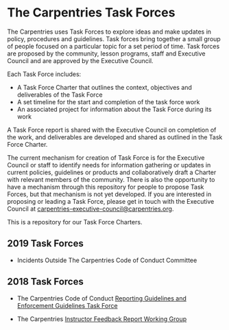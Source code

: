 # The Carpentries Task Forces

The Carpentries uses Task Forces to explore ideas and make updates in policy, procedures and guidelines. Task forces bring together a small group of people focused on a particular topic for a set period of time. Task forces are proposed by the community, lesson programs, staff and Executive Council and are approved by the Executive Council. 

Each Task Force includes:

- A Task Force Charter that outlines the context, objectives and deliverables of the Task Force
- A set timeline for the start and completion of the task force work
- An associated project for information about the Task Force during its work

A Task Force report is shared with the Executive Council on completion of the work, and deliverables are developed and shared as outlined in the Task Force Charter.

The current mechanism for creation of Task Force is for the Executive Council or staff to identify needs for information gathering or updates in current policies, guidelines or products and collaboratively draft a Charter with relevant members of the community. There is also the opportunity to have a mechanism through this repository for people to propose Task Forces, but that mechanism is not yet developed. If you are interested in proposing or leading a Task Force, please get in touch with the Executive Council at [carpentries-executive-council@carpentries.org](mailto:carpentries-executive-council@carpentries.org).

This is a repository for our Task Force Charters.

## 2019 Task Forces

- Incidents Outside The Carpentries Code of Conduct Committee

## 2018 Task Forces

- The Carpentries Code of Conduct [Reporting Guidelines and Enforcement Guidelines Task Force](https://github.com/carpentries/coc-guidelines-taskforce)

- The Carpentries [Instructor Feedback Report Working Group](https://github.com/carpentries/instructor-feedback)


